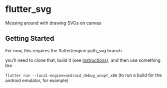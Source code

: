 # flutter_svg

Messing around with drawing SVGs on canvas

## Getting Started

For now, this requires the flutter/engine path_svg branch

you'll need to clone that, build it (see [instructions](https://github.com/flutter/engine/blob/master/CONTRIBUTING.md)), and then use something like

`flutter run --local-engine=android_debug_unopt_x86` (to run a build for the android emulator, for example)